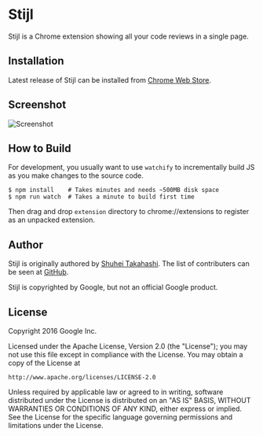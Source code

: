 Stijl
=====

Stijl is a Chrome extension showing all your code reviews in a single page.


Installation
------------

Latest release of Stijl can be installed from
[Chrome Web Store](https://chrome.google.com/webstore/detail/stijl/cpbiadoobgnpcacjecphfeoonpfccagk).


Screenshot
----------

![Screenshot](https://raw.githubusercontent.com/google/stijl/master/misc/screenshot1.png)


How to Build
------------

For development, you usually want to use `watchify` to incrementally
build JS as you make changes to the source code.

```
$ npm install    # Takes minutes and needs ~500MB disk space
$ npm run watch  # Takes a minute to build first time
```

Then drag and drop `extension` directory to chrome://extensions to
register as an unpacked extension.


Author
------

Stijl is originally authored by [Shuhei Takahashi](https://nya3.jp).
The list of contributers can be seen at [GitHub](https://github.com/google/stijl/graphs/contributors).

Stijl is copyrighted by Google, but not an official Google product.


License
-------

Copyright 2016 Google Inc.

Licensed under the Apache License, Version 2.0 (the "License");
you may not use this file except in compliance with the License.
You may obtain a copy of the License at

    http://www.apache.org/licenses/LICENSE-2.0

Unless required by applicable law or agreed to in writing, software
distributed under the License is distributed on an "AS IS" BASIS,
WITHOUT WARRANTIES OR CONDITIONS OF ANY KIND, either express or implied.
See the License for the specific language governing permissions and
limitations under the License.
